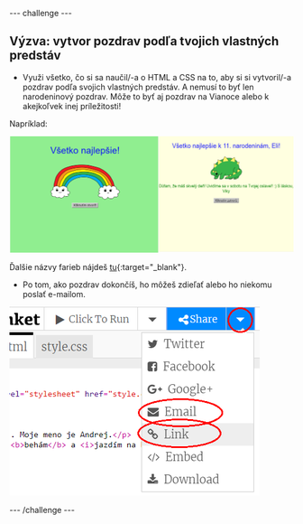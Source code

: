 --- challenge ---

## Výzva: vytvor pozdrav podľa tvojich vlastných predstáv

+ Využi všetko, čo si sa naučil/-a o HTML a CSS na to, aby si si vytvoril/-a pozdrav podľa svojich vlastných predstáv. A nemusí to byť len narodeninový pozdrav. Môže to byť aj pozdrav na Vianoce alebo k akejkoľvek inej príležitosti!

Napríklad:

![snímka obrazovky](images/birthday-final.png)

Ďalšie názvy farieb nájdeš [tu](http://jumpto.cc/colours){:target="_blank"}.

+ Po tom, ako pozdrav dokončíš, ho môžeš zdieľať alebo ho niekomu poslať e-mailom.

![snímka obrazovky](images/birthday-share.png)

--- /challenge ---